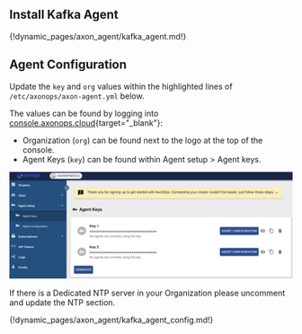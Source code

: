 
## Install Kafka Agent

{!dynamic_pages/axon_agent/kafka_agent.md!}

## Agent Configuration

Update the `key` and `org` values within the highlighted lines of
`/etc/axonops/axon-agent.yml` below.

The values can be found by logging into
[console.axonops.cloud](https://console.axonops.cloud){target="_blank"}:

* Organization (`org`) can be found next to the logo at the top of the console.
* Agent Keys (`key`) can be found within Agent setup > Agent keys.

![Console Screenshot](/get_started/agent_keys.png)

If there is a Dedicated NTP server in your Organization please uncomment and update the NTP section.

{!dynamic_pages/axon_agent/kafka_agent_config.md!}
